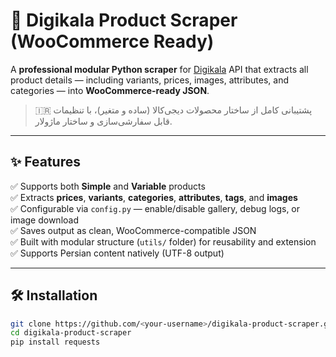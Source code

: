 # 🧠 Digikala Product Scraper (WooCommerce Ready)

A **professional modular Python scraper** for [Digikala](https://www.digikala.com/) API that extracts all product details — including variants, prices, images, attributes, and categories — into **WooCommerce-ready JSON**.

> 🇮🇷 پشتیبانی کامل از ساختار محصولات دیجی‌کالا (ساده و متغیر)، با تنظیمات قابل سفارشی‌سازی و ساختار ماژولار.

---

## ✨ Features

✅ Supports both **Simple** and **Variable** products  
✅ Extracts **prices**, **variants**, **categories**, **attributes**, **tags**, and **images**  
✅ Configurable via `config.py` — enable/disable gallery, debug logs, or image download  
✅ Saves output as clean, WooCommerce-compatible JSON  
✅ Built with modular structure (`utils/` folder) for reusability and extension  
✅ Supports Persian content natively (UTF-8 output)

---

## 🛠️ Installation

```bash
git clone https://github.com/<your-username>/digikala-product-scraper.git
cd digikala-product-scraper
pip install requests

